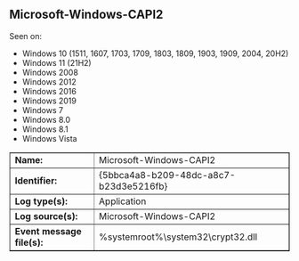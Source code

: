 ## Microsoft-Windows-CAPI2

Seen on:
* Windows 10 (1511, 1607, 1703, 1709, 1803, 1809, 1903, 1909, 2004, 20H2)
* Windows 11 (21H2)
* Windows 2008
* Windows 2012
* Windows 2016
* Windows 2019
* Windows 7
* Windows 8.0
* Windows 8.1
* Windows Vista

<table border="1" class="docutils">
  <tbody>
    <tr>
      <td><b>Name:</b></td>
      <td>Microsoft-Windows-CAPI2</td>
    </tr>
    <tr>
      <td><b>Identifier:</b></td>
      <td>{5bbca4a8-b209-48dc-a8c7-b23d3e5216fb}</td>
    </tr>
    <tr>
      <td><b>Log type(s):</b></td>
      <td>Application</td>
    </tr>
    <tr>
      <td><b>Log source(s):</b></td>
      <td>Microsoft-Windows-CAPI2</td>
    </tr>
    <tr>
      <td><b>Event message file(s):</b></td>
      <td>%systemroot%\system32\crypt32.dll</td>
    </tr>
  </tbody>
</table>

&nbsp;

